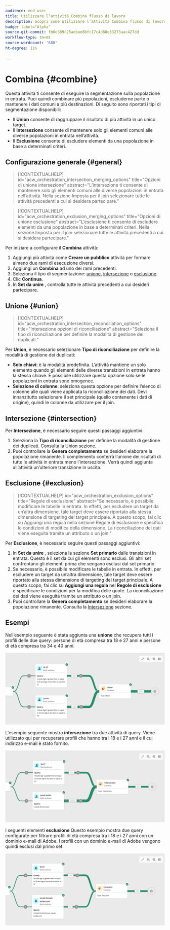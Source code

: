 ```yaml
---
audience: end-user
title: Utilizzare l’attività Combina flusso di lavoro
description: Scopri come utilizzare l’attività Combina flusso di lavoro
badge: label="Alpha"
source-git-commit: fb6e389c25aebae8bfc17c4d88e33273aac427dd
workflow-type: tm+mt
source-wordcount: '688'
ht-degree: 11%

---
```



# Combina {#combine}

Questa attività ti consente di eseguire la segmentazione sulla popolazione in entrata. Puoi quindi combinare più popolazioni, escluderne parte o mantenere i dati comuni a più destinazioni. Di seguito sono riportati i tipi di segmentazione disponibili:

<!--
The **Combine** activity can be placed after any other activity, but not at the beginning of the workflow. Any activity can be placed after the **Combine**.
-->

* Il **Union** consente di raggruppare il risultato di più attività in un unico target.
* Il **Intersezione** consente di mantenere solo gli elementi comuni alle diverse popolazioni in entrata nell’attività.
* Il **Esclusione** consente di escludere elementi da una popolazione in base a determinati criteri.

## Configurazione generale {#general}

>[!CONTEXTUALHELP]
>id="acw_orchestration_intersection_merging_options"
>title="Opzioni di unione intersezione"
>abstract="L’intersezione ti consente di mantenere solo gli elementi comuni alle diverse popolazioni in entrata nell’attività. Nella sezione Imposta per il join selezionare tutte le attività precedenti a cui si desidera partecipare."

>[!CONTEXTUALHELP]
>id="acw_orchestration_exclusion_merging_options"
>title="Opzioni di unione esclusione"
>abstract="L’esclusione ti consente di escludere elementi da una popolazione in base a determinati criteri. Nella sezione Imposta per il join selezionare tutte le attività precedenti a cui si desidera partecipare."

Per iniziare a configurare il **Combina** attività:

1. Aggiungi più attività come **Creare un pubblico** attività per formare almeno due rami di esecuzione diversi.
1. Aggiungi un **Combina** ad uno dei rami precedenti.
1. Seleziona il tipo di segmentazione: [unione](#union), [intersezione](#intersection) o [esclusione](#exclusion).
1. Clic **Continua**.
1. In **Set da unire** , controlla tutte le attività precedenti a cui desideri partecipare.

## Unione {#union}

>[!CONTEXTUALHELP]
>id="acw_orchestration_intersection_reconciliation_options"
>title="Intersezione opzioni di riconciliazione"
>abstract="Seleziona il tipo di riconciliazione per definire la modalità di gestione dei duplicati."

Per **Union**, è necessario selezionare **Tipo di riconciliazione** per definire la modalità di gestione dei duplicati:

* **Solo chiavi**: è la modalità predefinita. L’attività mantiene un solo elemento quando gli elementi delle diverse transizioni in entrata hanno la stessa chiave. È possibile utilizzare questa opzione solo se le popolazioni in entrata sono omogenee.
* **Selezione di colonne**: seleziona questa opzione per definire l’elenco di colonne alle quali viene applicata la riconciliazione dei dati. Devi innanzitutto selezionare il set principale (quello contenente i dati di origine), quindi le colonne da utilizzare per il join.

## Intersezione {#intersection}

Per **Intersezione**, è necessario seguire questi passaggi aggiuntivi:

1. Seleziona la **Tipo di riconciliazione** per definire la modalità di gestione dei duplicati. Consulta la [Union](#union) sezione.
1. Puoi controllare la **Genera completamento** se desideri elaborare la popolazione rimanente. Il complemento conterrà l’unione dei risultati di tutte le attività in entrata meno l’intersezione. Verrà quindi aggiunta all’attività un’ulteriore transizione in uscita.

## Esclusione {#exclusion}

>[!CONTEXTUALHELP]
>id="acw_orchestration_exclusion_options"
>title="Regole di esclusione"
>abstract="Se necessario, è possibile modificare le tabelle in entrata. In effetti, per escludere un target da un’altra dimensione, tale target deve essere riportato alla stessa dimensione di targeting del target principale. A questo scopo, fai clic su Aggiungi una regola nella sezione Regole di esclusione e specifica le condizioni di modifica della dimensione. La riconciliazione dei dati viene eseguita tramite un attributo o un join."

Per **Esclusione**, è necessario seguire questi passaggi aggiuntivi:

1. In **Set da unire** , seleziona la sezione **Set primario** dalle transizioni in entrata. Questo è il set da cui gli elementi sono esclusi. Gli altri set confrontano gli elementi prima che vengano esclusi dal set primario.
1. Se necessario, è possibile modificare le tabelle in entrata. In effetti, per escludere un target da un’altra dimensione, tale target deve essere riportato alla stessa dimensione di targeting del target principale. A questo scopo, fai clic su **Aggiungi una regola** nel **Regole di esclusione** e specificare le condizioni per la modifica delle quote. La riconciliazione dei dati viene eseguita tramite un attributo o un join.
1. Puoi controllare la **Genera completamento** se desideri elaborare la popolazione rimanente. Consulta la [Intersezione](#intersection) sezione.

## Esempi

Nell’esempio seguente è stata aggiunta una **unione** che recupera tutti i profili delle due query: persone di età compresa tra 18 e 27 anni e persone di età compresa tra 34 e 40 anni.

![](../assets/workflow-union-example.png)

L&#39;esempio seguente mostra **intersezione** tra due attività di query. Viene utilizzato qui per recuperare profili che hanno tra i 18 e i 27 anni e il cui indirizzo e-mail è stato fornito.

![](../assets/workflow-intersection-example.png)

I seguenti elementi **esclusione** Questo esempio mostra due query configurate per filtrare profili di età compresa tra i 18 e i 27 anni con un dominio e-mail di Adobe. I profili con un dominio e-mail di Adobe vengono quindi esclusi dal primo set.

![](../assets/workflow-exclusion-example.png)


